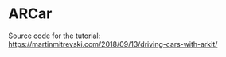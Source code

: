 # ARCar

Source code for the tutorial: https://martinmitrevski.com/2018/09/13/driving-cars-with-arkit/
